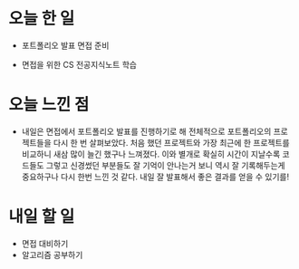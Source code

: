 # 오늘 한 일

-   포트폴리오 발표 면접 준비

-   면접을 위한 CS 전공지식노트 학습

# 오늘 느낀 점

-   내일은 면접에서 포트폴리오 발표를 진행하기로 해 전체적으로 포트폴리오의 프로젝트들을 다시 한 번 살펴보았다. 처음 했던 프로젝트와 가장 최근에 한 프로젝트를 비교하니 새삼 많이 늘긴 했구나 느껴졌다. 이와 별개로 확실히 시간이 지날수록 코드들도 그렇고 신경썼던 부분들도 잘 기억이 안나는거 보니 역시 잘 기록해두는게 중요하구나 다시 한번 느낀 것 같다. 내일 잘 발표해서 좋은 결과를 얻을 수 있기를!

# 내일 할 일

-   면접 대비하기
-   알고리즘 공부하기
